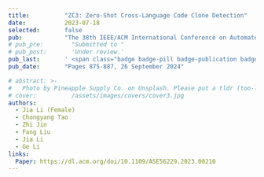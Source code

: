 ```yaml
---
title:          "ZC3: Zero-Shot Cross-Language Code Clone Detection"
date:           2023-07-18
selected:       false
pub:            "The 38th IEEE/ACM International Conference on Automated Software Engineering (ASE 2023)"
# pub_pre:        "Submitted to "
# pub_post:       'Under review.'
pub_last:       ' <span class="badge badge-pill badge-publication badge-success">CCF-A, Oral</span>'
pub_date:       "Pages 875-887, 26 September 2024"

# abstract: >-
#   Photo by Pineapple Supply Co. on Unsplash. Please put a tldr (too-long-didnt-read, 1~2 sentences) of your publication here. It is not recommended to put the actual abstract here because it is usually too long to fit in. $\LaTeX$ is supported. $a=b+c$.
# cover:          /assets/images/covers/cover3.jpg
authors:
  - Jia Li (Female)
  - Chongyang Tao
  - Zhi Jin
  - Fang Liu
  - Jia Li
  - Ge Li
links:
  Paper: https://dl.acm.org/doi/10.1109/ASE56229.2023.00210
---
```

